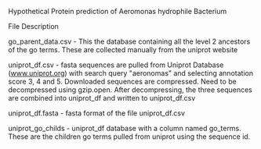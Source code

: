 Hypothetical Protein prediction of Aeromonas hydrophile Bacterium

File Description

go_parent_data.csv - This the database containing all the level 2 ancestors of the go terms. These are collected manually from the uniprot website

uniprot_df.csv - fasta sequences are pulled from Uniprot Database (www.uniprot.org) with search query "aeronomas" and selecting annotation score 3, 4 and 5. Downloaded sequences are compressed. Need to be decompressed using gzip.open. After decompressing, the three sequences are combined into uniprot_df and written to uniprot_df.csv

uniprot_df.fasta - fasta format of the file uniprot_df.csv

uniprot_go_childs - uniprot_df database with a column named go_terms. These are the children go terms pulled from uniprot using the sequence id.

